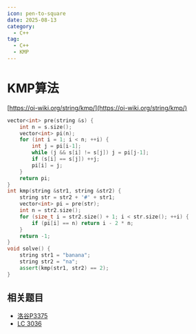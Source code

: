 ```yaml
---
icon: pen-to-square
date: 2025-08-13
category:
  - C++
tag:
  - C++
  - KMP
---
```


# KMP算法

[https://oi-wiki.org/string/kmp/](https://oi-wiki.org/string/kmp/)

```cpp
vector<int> pre(string &s) {
    int n = s.size();
    vector<int> pi(n);
    for (int i = 1; i < n; ++i) {
        int j = pi[i-1];
        while (j && s[i] != s[j]) j = pi[j-1];
        if (s[i] == s[j]) ++j;
        pi[i] = j;
    }
    return pi;
}
int kmp(string &str1, string &str2) {
    string str = str2 + '#' + str1;
    vector<int> pi = pre(str);
    int n = str2.size();
    for (size_t i = str2.size() + 1; i < str.size(); ++i) {
        if (pi[i] == n) return i - 2 * n;
    }
    return -1;
}
void solve() {
    string str1 = "banana";
    string str2 = "na";
    assert(kmp(str1, str2) == 2);
}
```

## 相关题目

- [洛谷P3375](https://www.luogu.com.cn/problem/P3375)
- [LC 3036](https://leetcode.cn/problems/number-of-subarrays-that-match-a-pattern-ii/description/)

